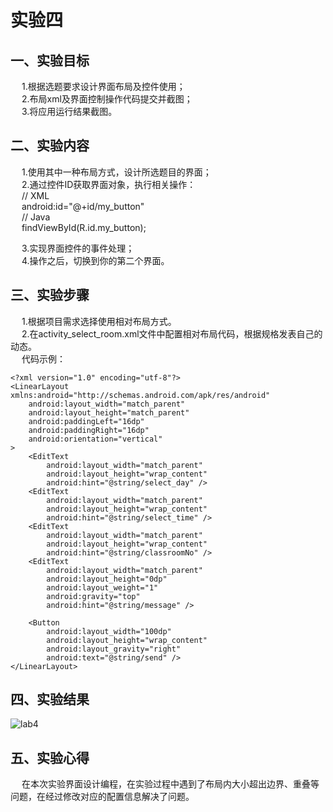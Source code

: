 # 实验四
## 一、实验目标
&emsp; 1.根据选题要求设计界面布局及控件使用；  
&emsp; 2.布局xml及界面控制操作代码提交并截图；  
&emsp; 3.将应用运行结果截图。  

## 二、实验内容
&emsp; 1.使用其中一种布局方式，设计所选题目的界面；  
&emsp; 2.通过控件ID获取界面对象，执行相关操作：  
&emsp; // XML  
&emsp; android:id="@+id/my_button"  
&emsp; // Java  
&emsp; findViewById(R.id.my_button);

&emsp; 3.实现界面控件的事件处理；  
&emsp; 4.操作之后，切换到你的第二个界面。  

## 三、实验步骤
&emsp; 1.根据项目需求选择使用相对布局方式。   
&emsp; 2.在activity_select_room.xml文件中配置相对布局代码，根据规格发表自己的动态。  
&emsp; 代码示例：
~~~
<?xml version="1.0" encoding="utf-8"?>
<LinearLayout xmlns:android="http://schemas.android.com/apk/res/android"
    android:layout_width="match_parent"
    android:layout_height="match_parent"
    android:paddingLeft="16dp"
    android:paddingRight="16dp"
    android:orientation="vertical"
>
    <EditText
        android:layout_width="match_parent"
        android:layout_height="wrap_content"
        android:hint="@string/select_day" />
    <EditText
        android:layout_width="match_parent"
        android:layout_height="wrap_content"
        android:hint="@string/select_time" />
    <EditText
        android:layout_width="match_parent"
        android:layout_height="wrap_content"
        android:hint="@string/classroomNo" />
    <EditText
        android:layout_width="match_parent"
        android:layout_height="0dp"
        android:layout_weight="1"
        android:gravity="top"
        android:hint="@string/message" />

    <Button
        android:layout_width="100dp"
        android:layout_height="wrap_content"
        android:layout_gravity="right"
        android:text="@string/send" />
</LinearLayout>
~~~
## 四、实验结果
![lab4](https://raw.githubusercontent.com/Dynasty011/android-labs-2020/master/students/net1814080903322/lab4.PNG)

## 五、实验心得
&emsp; 在本次实验界面设计编程，在实验过程中遇到了布局内大小超出边界、重叠等问题，在经过修改对应的配置信息解决了问题。
